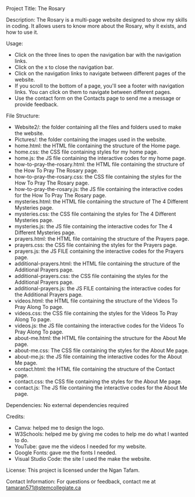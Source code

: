 Project Title: The Rosary

Description:
The Rosary is a multi-page website designed to show my skills in coding. It allows users to know more about the Rosary, why it exists, and how to use it.

Usage:
- Click on the three lines to open the navigation bar with the navigation links.
- Click on the x to close the navigation bar.
- Click on the navigation links to navigate between different pages of the website.
- If you scroll to the bottom of a page, you'll see a footer with navigation links. You can click on them to navigate between different pages.
- Use the contact form on the Contacts page to send me a message or provide feedback.

File Structure:
- Website2/: the folder containing all the files and folders used to make the website.
- Pictures/: the folder containing the images used in the website.
- home.html: the HTML file containing the structure of the Home page.
- home.css: the CSS file containing styles for my home page.
- home.js: the JS file containing the interactive codes for my home page.
- how-to-pray-the-rosary.html: the HTML file containing the structure of the How To Pray The Rosary page.
- how-to-pray-the-rosary.css: the CSS file containing the styles for the How To Pray The Rosary page.
- how-to-pray-the-rosary.js: the JS file containing the interactive codes for the How To Pray The Rosary page.
- mysteries.html: the HTML file containing the structure of The 4 Different Mysteries page.
- mysteries.css: the CSS file containing the styles for The 4 Different Mysteries page.
- mysteries.js: the JS file containing the interactive codes for The 4 Different Mysteries page.
- prayers.html: the HTML file containing the structure of the Prayers page.
- prayers.css: the CSS file containing the styles for the Prayers page.
- prayers.js: the JS FILE containing the interactive codes for the Prayers page.
- additional-prayers.html: the HTML file containing the structure of the Additional Prayers page.
- additional-prayers.css: the CSS file containing the styles for the Additional Prayers page.
- additional-prayers.js: the JS FILE containing the interactive codes for the Additional Prayers page.
- videos.html: the HTML file containing the structure of the Videos To Pray Along To page.
- videos.css: the CSS file containing the styles for the Videos To Pray Along To page.
- videos.js: the JS file containing the interactive codes for the Videos To Pray Along To page.
- about-me.html: the HTML file containing the structure for the About Me page.
- about-me.css: The CSS file containing the styles for the About Me page.
- about-me.js: the JS file containing the interactive codes for the About Me page.
- contact.html: the HTML file containing the structure of the Contact page.
- contact.css: the CSS file containing the styles for the About Me page.
- contact.js: The JS file containing the interactive codes for the About Me page.

Dependencies:
No external dependencies required

Credits:
- Canva: helped me to design the logo.
- W3Schools: helped me by giving me codes to help me do what I wanted to do.
- YouTube: gave me the videos I needed for my website.
- Google Fonts: gave me the fonts I needed.
- Visual Studio Code: the site I used the make the website.

License:
This project is licensed under the Ngan Tafam.

Contact Information:
For questions or feedback, contact me at tamaran571@stemcollegiate.ca
